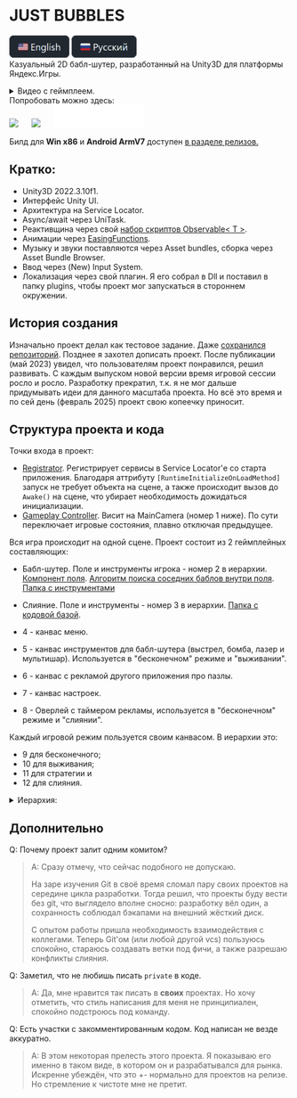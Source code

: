 # JUST BUBBLES
[<img src="GithubImages/eng.png" height="40"/>](/Readme.md)
[<img src="GithubImages/rus.png" height="40"/>](/Readme_ru.md)
<br>Казуальный 2D бабл-шутер, разработанный на Unity3D для платформы Яндекс.Игры.
<details>
  <summary>Видео с геймплеем.</summary>
  
  https://github.com/user-attachments/assets/a0745bc1-491d-48f3-abcb-c22e1d6ad5fd

</details>
Попробовать можно здесь:
<br><a href="https://yandex.com/games/app/225752" title="Yandex Games"><img src="https://yastatic.net/s3/games-static/static-data/images/single-logo/yandex_games_games_ru_white.svg" style="height:40px; margin-right: 20px;"></a>
<a href="https://dan398.itch.io/justbubbles" title="Itch.io"><img src="https://static.itch.io/images/badge.svg" style="height:40px; margin-right: 20px;"></a>
<a href="https://dan0398.github.io/JustBubbles/" title="GitHub"><img src="GithubImages/GitHub_Lockup_Light.svg" height="40"></a>

Билд для **Win x86** и **Android ArmV7** доступен [в разделе релизов.](https://github.com/Dan0398/JustBubbles/releases/tag/V1.2)

## Кратко:
- Unity3D 2022.3.10f1.
- Интерфейс Unity UI.
- Архитектура на Service Locator.
- Async/await через UniTask.
- Реактивщина через свой [набор скриптов Observable< T >](/Assets/Scripts/Utils/Observable/).
- Анимации через [EasingFunctions](/Assets/Scripts/EasingFunctions.cs).
- Музыку и звуки поставляются через Asset bundles, сборка через Asset Bundle Browser.
- Ввод через (New) Input System.
- Локализация через свой плагин. Я его собрал в Dll и поставил в папку plugins, чтобы проект мог запускаться в стороннем окружении.

## История создания
Изначально проект делал как тестовое задание. Даже [сохранился репозиторий](https://github.com/Dan0398/BubbleShooter). Позднее я захотел дописать проект. После публикации (май 2023) увидел, что пользователям проект понравился, решил развивать. С каждым выпуском новой версии время игровой сессии росло и росло. Разработку прекратил, т.к. я не мог дальше придумывать идеи для данного масштаба проекта. Но всё это время и по сей день (февраль 2025) проект свою копеечку приносит.

## Структура проекта и кода
Точки входа в проект:
- [Registrator](/Assets/Scripts/Services/DI/Registrator.cs). Регистрирует сервисы в Service Locator'е со старта приложения. Благодаря аттрибуту `[RuntimeInitializeOnLoadMethod]` запуск не требует объекта на сцене, а также происходит вызов до `Awake()` на сцене, что убирает необходимость дожидаться инициализации.
- [Gameplay Controller](/Assets/Scripts/Gameplay/Controller.cs). Висит на MainCamera (номер 1 ниже). По сути переключает игровые состояния, плавно отключая предыдущее.

Вся игра происходит на одной сцене.
Проект состоит из 2 геймплейных составляющих: 
- Бабл-шутер. Поле и инструменты игрока - номер 2 в иерархии. [Компонент поля](Assets/Scripts/Gameplay/Field/BubbleField.cs). [Алгоритм поиска соседних баблов внутри поля](Assets/Scripts/Gameplay/Field/NeighborPlaces.cs). [Папка с инструментами](Assets/Scripts/Gameplay/Instruments/)
- Слияние. Поле и инструменты - номер 3 в иерархии. [Папка с кодовой базой](Assets\Scripts\Gameplay\Merge).

- 4 - канвас меню. 
- 5 - канвас инструментов для бабл-шутера (выстрел, бомба, лазер и мультишар). Используется в "бесконечном" режиме и "выживании".
- 6 - канвас с рекламой другого приложения про пазлы. 
- 7 - канвас настроек. 
- 8 - Оверлей с таймером рекламы, используется в "бесконечном" режиме и "слиянии".

Каждый игровой режим пользуется своим канвасом. В иерархии это:
- 9 для бесконечного;
- 10 для выживания;
- 11 для стратегии и
- 12 для слияния.

<details>
<summary>Иерархия:</summary>
<img src="GithubImages/Hierarchy.png" alt="Hierarchy" style="width: 200px; margin-right: 20px;">
</details>

## Дополнительно

Q: Почему проект залит одним комитом?
>A: Сразу отмечу, что сейчас подобного не допускаю.
>
>На заре изучения Git в своё время сломал пару своих проектов на середине цикла разработки. Тогда решил, что проекты буду вести без git, что выглядело вполне сносно: разработку вёл один, а сохранность соблюдал бэкапами на внешний жёсткий диск.
>
>С опытом работы пришла необходимость взаимодействия с коллегами. Теперь Git'ом (или любой другой vcs) пользуюсь спокойно, стараюсь создавать ветки под фичи, а также разрешаю конфликты слияния.

Q: Заметил, что не любишь писать `private` в коде.
>A: Да, мне нравится так писать в **своих** проектах. Но хочу отметить, что стиль написания для меня не принципиален, спокойно подстроюсь под команду.

Q: Есть участки с закомментированным кодом. Код написан не везде аккуратно.
>A: В этом некоторая прелесть этого проекта. Я показываю его именно в таком виде, в котором он и разрабатывался для рынка. Искренне убеждён, что это +- нормально для проектов на релизе. Но стремление к чистоте мне не претит.
